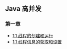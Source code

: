 ## Java 高并发

### 第一章
- [1.1 线程的创建和运行](src/main/java/cn/mesie/one/Main01.java)
- [1.1 线程信息的获取和设置](src/main/java/cn/mesie/one/Main02.java)

